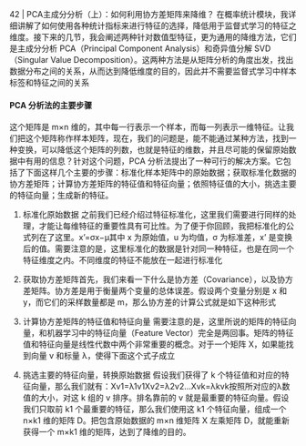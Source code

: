 42 | PCA主成分分析（上）：如何利用协方差矩阵来降维？
在概率统计模块，我详细讲解了如何使用各种统计指标来进行特征的选择，降低用于监督式学习的特征之维度。接下来的几节，我会阐述两种针对数值型特征，更为通用的降维方法，它们是主成分分析 PCA（Principal Component Analysis）和奇异值分解 SVD（Singular Value Decomposition）。这两种方法是从矩阵分析的角度出发，找出数据分布之间的关系，从而达到降低维度的目的，因此并不需要监督式学习中样本标签和特征之间的关系
#### PCA 分析法的主要步骤

这个矩阵是 m×n 维的，其中每一行表示一个样本，而每一列表示一维特征。让我们把这个矩阵称作样本矩阵，现在，我们的问题是，能不能通过某种方法，找到一种变换，可以降低这个矩阵的列数，也就是特征的维数，并且尽可能的保留原始数据中有用的信息？针对这个问题，PCA 分析法提出了一种可行的解决方案。它包括了下面这样几个主要的步骤：标准化样本矩阵中的原始数据；获取标准化数据的协方差矩阵；计算协方差矩阵的特征值和特征向量；依照特征值的大小，挑选主要的特征向量；生成新的特征。

1. 标准化原始数据
之前我们已经介绍过特征标准化，这里我们需要进行同样的处理，才能让每维特征的重要性具有可比性。为了便于你回顾，我把标准化的公式列在了这里。x’=σx−μ​其中 x 为原始值，u 为均值，σ 为标准差，x’ 是变换后的值。需要注意的是，这里标准化的数据是针对同一种特征，也是在同一个特征维度之内。不同维度的特征不能放在一起进行标准化
2. 获取协方差矩阵首先，我们来看一下什么是协方差（Covariance），以及协方差矩阵。协方差是用于衡量两个变量的总体误差。假设两个变量分别是 x 和 y，而它们的采样数量都是 m，那么协方差的计算公式就是如下这种形式

3. 计算协方差矩阵的特征值和特征向量
需要注意的是，这里所说的矩阵的特征向量，和机器学习中的特征向量（Feature Vector）完全是两回事。矩阵的特征值和特征向量是线性代数中两个非常重要的概念。对于一个矩阵 X，如果能找到向量 v 和标量 λ，使得下面这个式子成立

4. 挑选主要的特征向量，转换原始数据
假设我们获得了 k 个特征值和对应的特征向量，那么我们就有：Xv1​=λ1​v1​Xv2​=λ2​v2​…Xvk​=λk​vk​按照所对应的λ数值的大小，对这 k 组的 v 排序。排名靠前的 v 就是最重要的特征向量。假设我们只取前 k1 个最重要的特征，那么我们使用这 k1 个特征向量，组成一个 n×k1 维的矩阵 D。把包含原始数据的 m×n 维矩阵 X 左乘矩阵 D，就能重新获得一个 m×k1 维的矩阵，达到了降维的目的。


